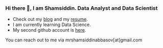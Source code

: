 ### Hi there 👋, I am Shamsiddin. Data Analyst and Data Scientist

- Check out my [blog](https://shamsiddinabbasov.medium.com) and my [resume](https://drive.google.com/file/d/1nJikvOXGPKXSfuPX3ZhcMK4MYTS5pTnZ/view?usp=sharing).
- I am currently learning Data Science.
- My second github account is [here](https://github.com/abbasovsh).

You can reach out to me via mrshamsiddinabbasov[at]gmail.com
